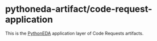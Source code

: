 # pythoneda-artifact/code-request-application

This is the [PythonEDA](https://github.com/pythoneda "PythonEDA github organization") application layer of Code Requests artifacts.

